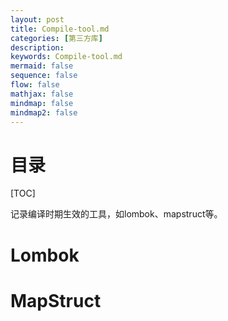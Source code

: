 ```yaml
---
layout: post
title: Compile-tool.md
categories: [第三方库]
description: 
keywords: Compile-tool.md
mermaid: false
sequence: false
flow: false
mathjax: false
mindmap: false
mindmap2: false
---
```

# 目录

[TOC]



记录编译时期生效的工具，如lombok、mapstruct等。



# Lombok



# MapStruct